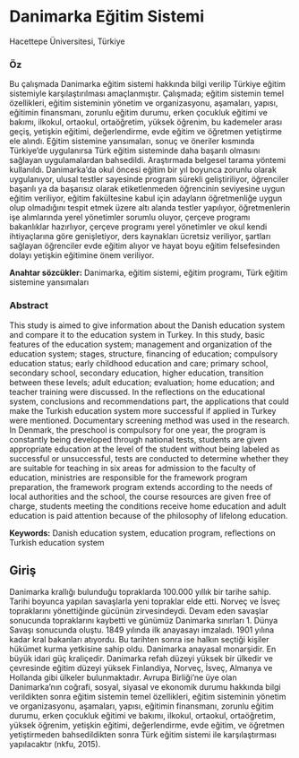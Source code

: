 # Danimarka Eğitim Sistemi

Hacettepe Üniversitesi, Türkiye

### Öz

Bu çalışmada Danimarka eğitim sistemi hakkında bilgi verilip Türkiye eğitim sistemiyle karşılaştırılması amaçlanmıştır. Çalışmada; eğitim sistemin temel özellikleri, eğitim sisteminin yönetim ve organizasyonu, aşamaları, yapısı, eğitimin finansmanı, zorunlu eğitim durumu, erken çocukluk eğitimi ve bakımı, ilkokul, ortaokul, ortaöğretim, yüksek öğrenim, bu kademeler arası geçiş, yetişkin eğitimi, değerlendirme, evde eğitim ve öğretmen yetiştirme ele alındı. Eğitim sistemine yansımaları, sonuç ve öneriler kısmında Türkiye’de uygulanırsa Türk eğitim sisteminde daha başarılı olmasını sağlayan uygulamalardan bahsedildi. Araştırmada belgesel tarama yöntemi kullanıldı. Danimarka’da okul öncesi eğitim bir yıl boyunca zorunlu olarak uygulanıyor, ulusal testler sayesinde program sürekli geliştiriliyor, öğrenciler başarılı ya da başarısız olarak etiketlenmeden öğrencinin seviyesine uygun eğitim veriliyor, eğitim fakültesine kabul için adayların öğretmenliğe uygun olup olmadığını tespit etmek üzere altı alanda testler yapılıyor, öğretmenlerin işe alımlarında yerel yönetimler sorumlu oluyor, çerçeve programı bakanlıklar hazırlıyor, çerçeve programı yerel yönetimler ve okul kendi ihtiyaçlarına göre genişletiyor, ders kaynakları ücretsiz veriliyor, şartları sağlayan öğrenciler evde eğitim alıyor ve hayat boyu eğitim felsefesinden dolayı yetişkin eğitimine önem veriliyor.

**Anahtar sözcükler:** Danimarka, eğitim sistemi, eğitim programı, Türk eğitim sistemine yansımaları

### Abstract

This study is aimed to give information about the Danish education system and compare it to the education system in Turkey. In this study, basic features of the education system; management and organization of the education system; stages, structure, financing of education; compulsory education status; early childhood education and care; primary school, secondary school, secondary education, higher education, transition between these levels; adult education; evaluation; home education; and teacher training were discussed. In the reflections on the educational system, conclusions and recommendations part, the applications that could make the Turkish education system more successful if applied in Turkey were mentioned. Documentary screening method was used in the research. In Denmark, the preschool is compulsory for one year, the program is constantly being developed through national tests, students are given appropriate education at the level of the student without being labeled as successful or unsuccessful, tests are conducted to determine whether they are suitable for teaching in six areas for admission to the faculty of education, ministries are responsible for the framework program preparation, the framework program extends according to the needs of local authorities and the school, the course resources are given free of charge, students meeting the conditions receive home education and adult education is paid attention because of the philosophy of lifelong education.

**Keywords:** Danish education system, education program, reflections on Turkish education system

## Giriş

Danimarka krallığı bulunduğu topraklarda 100.000 yıllık bir tarihe sahip. Tarihi boyunca yapılan savaşlarla yeni topraklar elde etti. Norveç ve İsveç topraklarını yönettiğinde gücünün zirvesindeydi. Devam eden savaşlar sonucunda topraklarını kaybetti ve günümüz Danimarka sınırları 1. Dünya Savaşı sonucunda oluştu. 1849 yılında ilk anayasayı imzaladı. 1901 yılına kadar kral bakanları atıyordu. Bu tarihten sonra ise halkın seçtiği kişiler hükümet kurma yetkisine sahip oldu. Danimarka anayasal monarşidir. En büyük idari güç kraliçedir. Danimarka refah düzeyi yüksek bir ülkedir ve çevresinde eğitim düzeyi yüksek Finlandiya, Norveç, İsveç, Almanya ve Hollanda gibi ülkeler bulunmaktadır. Avrupa Birliği’ne üye olan Danimarka’nın coğrafi, sosyal, siyasal ve ekonomik durumu hakkında bilgi verildikten sonra eğitim sistemin temel özellikleri, eğitim sisteminin yönetim ve organizasyonu, aşamaları, yapısı, eğitimin finansmanı, zorunlu eğitim durumu, erken çocukluk eğitimi ve bakımı, ilkokul, ortaokul, ortaöğretim, yüksek öğrenim, yetişkin eğitimi, değerlendirme, evde eğitim, ve öğretmen yetiştirmeden bahsedildikten sonra Türk eğitim sistemi ile karşılaştırması yapılacaktır (nkfu, 2015).